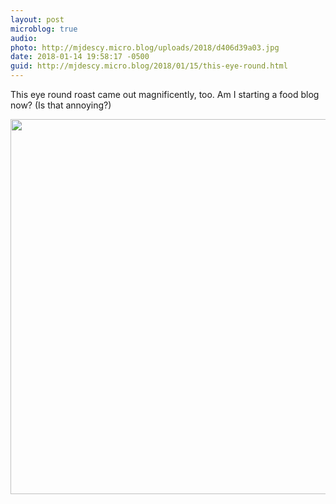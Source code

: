 ```yaml
---
layout: post
microblog: true
audio: 
photo: http://mjdescy.micro.blog/uploads/2018/d406d39a03.jpg
date: 2018-01-14 19:58:17 -0500
guid: http://mjdescy.micro.blog/2018/01/15/this-eye-round.html
---
```

This eye round roast came out magnificently, too. Am I starting a food blog now? (Is that annoying?)

<img src="http://mjdescy.micro.blog/uploads/2018/d406d39a03.jpg" width="600" height="600" />
